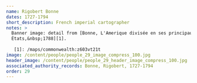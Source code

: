 ```yaml
---
name: Rigobert Bonne
dates: 1727-1794
short_description: French imperial cartographer
notes: > 
  Banner image: detail from [Bonne, L'Amerique divisée en ses principaux
  États,&nbsp;1788][1].
  
   [1]: /maps/commonwealth:z603vt21t
image: /content/people/people_29_image_compress_100.jpg
header_image: /content/people/people_29_header_image_compress_100.jpg
associated_authority_records: Bonne, Rigobert, 1727-1794
order: 29
---
```

